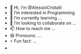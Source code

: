 - 👋 Hi, I’m @AlessioCristalli
- 👀 I’m interested in Programming
- 🌱 I’m currently learning ...
- 💞️ I’m looking to collaborate on ...
- 📫 How to reach me ...
- 😄 Pronouns: ...
- ⚡ Fun fact: ...
- 
<!---
AlessioCristalli/AlessioCristalli is a ✨ special ✨ repository because its `README.md` (this file) appears on your GitHub profile.
You can click the Preview link to take a look at your changes.
--->
